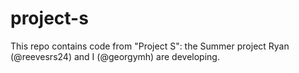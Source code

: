 # project-s
This repo contains code from "Project S": the Summer project Ryan (@reevesrs24) and I (@georgymh) are developing.
